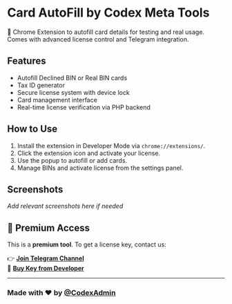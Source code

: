 # Card AutoFill by Codex Meta Tools

🧩 Chrome Extension to autofill card details for testing and real usage. Comes with advanced license control and Telegram integration.

## Features
- Autofill Declined BIN or Real BIN cards
- Tax ID generator
- Secure license system with device lock
- Card management interface
- Real-time license verification via PHP backend

## How to Use
1. Install the extension in Developer Mode via `chrome://extensions/`.
2. Click the extension icon and activate your license.
3. Use the popup to autofill or add cards.
4. Manage BINs and activate license from the settings panel.

## Screenshots
_Add relevant screenshots here if needed_

## 🔐 Premium Access
This is a **premium tool**. To get a license key, contact us:

👉 **[Join Telegram Channel](https://t.me/codex_meta_tools)**  
💬 **[Buy Key from Developer](https://t.me/Professor6t)**

---

### Made with ❤️ by [@CodexAdmin](https://t.me/CodexAdmin)

